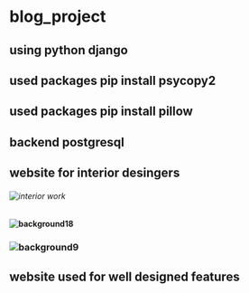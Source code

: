 # blog_project
## using python django
## used packages pip install psycopy2
## used packages pip install pillow 
## backend postgresql
## website for interior desingers
###### ![interior work](https://github.com/linucorrya/blog_project/assets/144458682/94f15972-7a68-4dfd-bd17-7061227027c4)
#### ![background18](https://github.com/linucorrya/blog_project/assets/144458682/728fb9cd-71df-4090-8848-1e5cf9d29cec)
### ![background9](https://github.com/linucorrya/blog_project/assets/144458682/2bed1bc1-7bb6-4f22-8250-12a4db441894)
## website used for well designed features 

